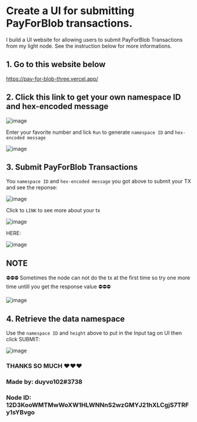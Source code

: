 # Create a UI for submitting PayForBlob transactions.

I build a UI website for allowing users to submit PayForBlob Transactions from my light node. See the instruction below for more informations.

## 1. Go to this website below

https://pay-for-blob-three.vercel.app/

## 2. Click this link to get your own namespace ID and hex-encoded message

![image](https://user-images.githubusercontent.com/85976363/233828320-4899d38f-5ea5-4509-b815-ca2b90018edd.png)


Enter your favorite number and lick ```Run``` to generate ```namespace ID``` and ```hex-encoded message```

![image](https://user-images.githubusercontent.com/85976363/233828358-f4f308f3-d7fa-474d-b4a5-694220287971.png)



## 3. Submit PayForBlob Transactions

You ```namespace ID``` and ```hex-encoded message``` you got above to submit your TX and see the reponse:

![image](https://user-images.githubusercontent.com/85976363/233828386-8d809aa3-8471-4432-bc69-2d63f26d5fd8.png)


Click to ```LINK``` to see more about your tx

![image](https://user-images.githubusercontent.com/85976363/233828422-8523c663-ece0-4ed9-8ef5-2551dedbba2d.png)


HERE:

![image](https://user-images.githubusercontent.com/85976363/233828439-088dbb13-008a-431a-940d-5b0ce848bb7b.png)


## NOTE
⛔️⛔️⛔️ Sometimes the node can not do the tx at the first time so try one more time untill you get the response value ⛔️⛔️⛔️

![image](https://user-images.githubusercontent.com/85976363/233828470-6bc98ae9-988c-4709-96c5-a0666500d2bf.png)


## 4. Retrieve the data namespace

Use the ```namespace ID``` and ```height``` above to put in the Input tag on UI then click SUBMIT:

![image](https://user-images.githubusercontent.com/85976363/233828508-4d58b02d-dcbf-4640-8f15-5003e843fc00.png)


### THANKS SO MUCH ❤❤❤

### Made by: duyvo102#3738

### Node ID: 12D3KooWMTMwWoXW1HLWNNnS2wzGMYJ21hXLCgjS7TRFy1sYBvgo
